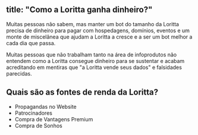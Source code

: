 title: "Como a Loritta ganha dinheiro?"
---
Muitas pessoas não sabem, mas manter um bot do tamanho da Loritta precisa de dinheiro para pagar com hospedagens, domínios, eventos e um monte de miscelânea que ajudam a Loritta a cresce e a ser um bot melhor a cada dia que passa.

Muitas pessoas que não trabalham tanto na área de infoprodutos não entendem como a Loritta consegue dinheiro para se sustentar e acabam acreditando em mentiras que "a Loritta vende seus dados" e falsidades parecidas.

## Quais são as fontes de renda da Loritta?
* Propagandas no Website
* Patrocinadores
* Compra de Vantagens Premium
* Compra de Sonhos